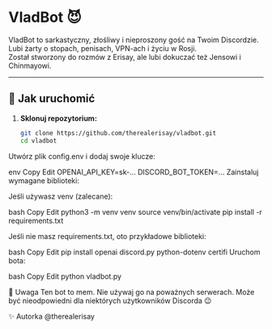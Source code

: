 # VladBot 😈

VladBot to sarkastyczny, złośliwy i nieproszony gość na Twoim Discordzie.  
Lubi żarty o stopach, penisach, VPN-ach i życiu w Rosji.  
Został stworzony do rozmów z Erisay, ale lubi dokuczać też Jensowi i Chinmayowi.

---

## 🔧 Jak uruchomić

1. **Sklonuj repozytorium:**

   ```bash
   git clone https://github.com/therealerisay/vladbot.git
   cd vladbot
Utwórz plik config.env i dodaj swoje klucze:

env
Copy
Edit
OPENAI_API_KEY=sk-...
DISCORD_BOT_TOKEN=...
Zainstaluj wymagane biblioteki:

Jeśli używasz venv (zalecane):

bash
Copy
Edit
python3 -m venv venv
source venv/bin/activate
pip install -r requirements.txt

Jeśli nie masz requirements.txt, oto przykładowe biblioteki:

bash
Copy
Edit
pip install openai discord.py python-dotenv certifi
Uruchom bota:

bash
Copy
Edit
python vladbot.py


📌 Uwaga
Ten bot to mem. Nie używaj go na poważnych serwerach.
Może być nieodpowiedni dla niektórych użytkowników Discorda 😉

✨ Autorka
@therealerisay

